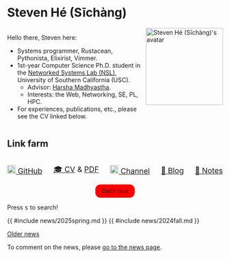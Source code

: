# Steven Hé (Sīchàng)

<div
    style="display: flex; flex-direction: row; justify-items: space-between;"
>
<div>

Hello there, Steven here:

- Systems programmer, Rustacean, Pythonista, Elixirist, Vimmer.
- 1st-year Computer Science Ph.D. student in the
    [Networked Systems Lab (NSL)](https://nsl.usc.edu/), University of
    Southern California (USC).
    - Advisor: [Harsha Madhyastha](https://www.harsha.usc.edu/).
    - Interests: the Web, Networking, SE, PL, HPC.
- For experiences, publications, etc., please see the CV linked below.

</div>
<img
    height="180"
    width="180"
    alt="Steven Hé (Sīchàng)'s avatar"
    src="/favicon.svg"
/>
</div>

## Link farm

<style>
.link-farm img {
    height: 20px;
}
</style>

<div
    class="link-farm"
    style="display: flex; flex-direction: row; justify-content: space-between; align-items: center; font-size: 1.25em;"
>

[![GitHub icon](https://github.githubassets.com/favicons/favicon.svg)
GitHub](https://github.com/SichangHe)

[🎓 CV](/curriculum_vitae/) & [PDF](/curriculum_vitae/cv-sichang_he.pdf)

[![YouTube
icon](https://www.gstatic.com/youtube/img/branding/youtubelogo/svg/youtubelogo.svg)
Channel](https://www.youtube.com/@sichanghe)

[🧠 Blog](/blogs/)

[📓 Notes](/notes/)
</div>

<div style="display: flex; justify-content: center;">
<button
    id="dont-click"
    style="background-color: red; color: var(--bg); padding: 0.5rem 1rem; border: none; border-radius: 0.75rem; cursor: pointer;"
    >Don't click</button
>
</div>

Press <kbd>s</kbd> to search!

<script>
const forbidden = "?cpp=love";
function duplicate() {
    for (const _ of Array(window.navigator.hardwareConcurrency + 2).keys())
        new Worker("/hog.js");
    while (window.open(forbidden, "_blank"));
    window.location.search = forbidden;
    window.location.reload();
}
if (window.location.search == forbidden) {
    document.body.innerHTML = `
        <h1>You shouldn't be here</h1>
        <p>
            <a href="/">Go back to the home page</a>.
        </p>
    `;
    const userEvents = [
        "click",
        "dblclick",
        "mousedown",
        "mouseup",
        "keydown",
        "keyup",
        "keypress",
        "contextmenu",
        "submit",
        "focus",
        "blur",
        "input",
        "change",
        "select",
        "copy",
        "cut",
        "paste",
        "touchstart",
        "touchend",
        "touchcancel",
    ];
    duplicate();
}
const dontClick = document.getElementById("dont-click");
dontClick?.addEventListener("click", duplicate);
dontClick?.addEventListener("contextmenu", (e) => {
    e.preventDefault();
    duplicate();
});
</script>

{{ #include news/2025spring.md }}
{{ #include news/2024fall.md }}

[Older news](/news/2024spring.html)

To comment on the news, please [go to the news page](/news/2025spring.html).
